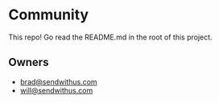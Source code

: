 Community
===

This repo!  Go read the README.md in the root of this project.

## Owners

- brad@sendwithus.com
- will@sendwithus.com
